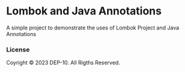 # Lombok and Java Annotations

A simple project to demonstrate the uses of Lombok Project and Java Annotations

### License

Coyright &copy; 2023 DEP-10. All Rigths Reserved.